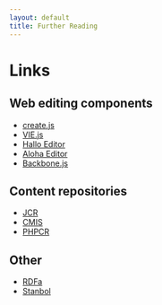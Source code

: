 ```yaml
---
layout: default
title: Further Reading
---
```


# Links

## Web editing components

*   [create.js][1]
*   [VIE.js][2]
*   [Hallo Editor][3]
*   [Aloha Editor][4]
*   [Backbone.js][5]

## Content repositories

*   [JCR][6]
*   [CMIS][7]
*   [PHPCR][8]

## Other

*   [RDFa][9]
*   [Stanbol][9]

 [1]: http://createjs.org/
 [2]: http://viejs.org/
 [3]: http://hallojs.org/
 [4]: http://aloha-editor.org/
 [5]: http://backbonejs.org/
 [6]: http://jcp.org/en/jsr/detail?id=283
 [7]: https://www.oasis-open.org/committees/tc_home.php?wg_abbrev=cmis
 [8]: http://phpcr.github.com/
 [9]: http://rdfa.info/
 [10]: http://incubator.apache.org/stanbol/
